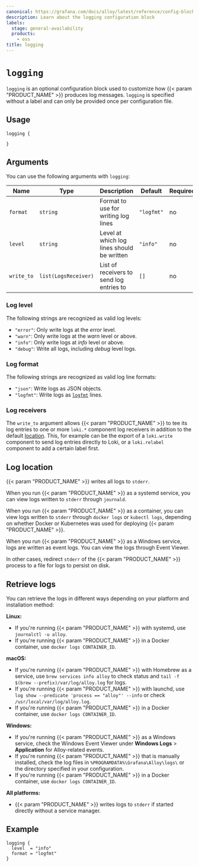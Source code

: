 ```yaml
---
canonical: https://grafana.com/docs/alloy/latest/reference/config-blocks/logging/
description: Learn about the logging configuration block
labels:
  stage: general-availability
  products:
    - oss
title: logging
---
```


# `logging`

`logging` is an optional configuration block used to customize how {{< param "PRODUCT_NAME" >}} produces log messages.
`logging` is specified without a label and can only be provided once per configuration file.

## Usage

```alloy
logging {

}
```

## Arguments

You can use the following arguments with `logging`:

| Name       | Type                 | Description                                | Default    | Required |
| ---------- | -------------------- | ------------------------------------------ | ---------- | -------- |
| `format`   | `string`             | Format to use for writing log lines        | `"logfmt"` | no       |
| `level`    | `string`             | Level at which log lines should be written | `"info"`   | no       |
| `write_to` | `list(LogsReceiver)` | List of receivers to send log entries to   | `[]`       | no       |

### Log level

The following strings are recognized as valid log levels:

* `"error"`: Only write logs at the _error_ level.
* `"warn"`: Only write logs at the _warn_ level or above.
* `"info"`: Only write logs at _info_ level or above.
* `"debug"`: Write all logs, including _debug_ level logs.

### Log format

The following strings are recognized as valid log line formats:

* `"json"`: Write logs as JSON objects.
* `"logfmt"`: Write logs as [`logfmt`][logfmt] lines.

### Log receivers

The `write_to` argument allows {{< param "PRODUCT_NAME" >}} to tee its log entries to one or more `loki.*` component log receivers in addition to the default [location][].
This, for example can be the export of a `loki.write` component to send log entries directly to Loki, or a `loki.relabel` component to add a certain label first.

## Log location

{{< param "PRODUCT_NAME" >}} writes all logs to `stderr`.

When you run {{< param "PRODUCT_NAME" >}} as a systemd service, you can view logs written to `stderr` through `journald`.

When you run {{< param "PRODUCT_NAME" >}} as a container, you can view logs written to `stderr` through `docker logs` or `kubectl logs`, depending on whether Docker or Kubernetes was used for deploying {{< param "PRODUCT_NAME" >}}.

When you run {{< param "PRODUCT_NAME" >}} as a Windows service, logs are written as event logs.
You can view the logs through Event Viewer.

In other cases, redirect `stderr` of the {{< param "PRODUCT_NAME" >}} process to a file for logs to persist on disk.

## Retrieve logs

You can retrieve the logs in different ways depending on your platform and installation method:

**Linux:**

* If you're running {{< param "PRODUCT_NAME" >}} with systemd, use `journalctl -u alloy`.
* If you're running {{< param "PRODUCT_NAME" >}} in a Docker container, use `docker logs CONTAINER_ID`.

**macOS:**

* If you're running {{< param "PRODUCT_NAME" >}} with Homebrew as a service, use `brew services info alloy` to check status and `tail -f $(brew --prefix)/var/log/alloy.log` for logs.
* If you're running {{< param "PRODUCT_NAME" >}} with launchd, use `log show --predicate 'process == "alloy"' --info` or check `/usr/local/var/log/alloy.log`.
* If you're running {{< param "PRODUCT_NAME" >}} in a Docker container, use `docker logs CONTAINER_ID`.

**Windows:**

* If you're running {{< param "PRODUCT_NAME" >}} as a Windows service, check the Windows Event Viewer under **Windows Logs** > **Application** for Alloy-related events.
* If you're running {{< param "PRODUCT_NAME" >}} that is manually installed, check the log files in `%PROGRAMDATA%\Grafana\Alloy\logs\` or the directory specified in your configuration.
* If you're running {{< param "PRODUCT_NAME" >}} in a Docker container, use `docker logs CONTAINER_ID`.

**All platforms:**

* {{< param "PRODUCT_NAME" >}} writes logs to `stderr` if started directly without a service manager.

## Example

```alloy
logging {
  level  = "info"
  format = "logfmt"
}
```

[logfmt]: https://brandur.org/logfmt
[location]: #log-location
